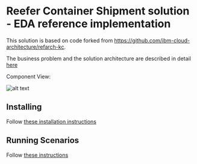 # Reefer Container Shipment solution - EDA reference implementation

This solution is based on code forked from https://github.com/ibm-cloud-architecture/refarch-kc.

The business problem and the solution architecture are described in detail [here](https://ibm-cloud-architecture.github.io/refarch-kc/)

Component View:

![alt text](https://ibm-cloud-architecture.github.io/refarch-kc/design/kc-hl-comp-view.png "Component View")


## Installing

Follow [these installation instructions](docs/installing.md)

## Running Scenarios

Follow [these instructions](docs/running-scenario.md)


